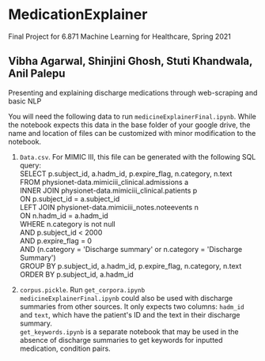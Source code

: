 # MedicationExplainer

Final Project for 6.871 Machine Learning for Healthcare, Spring 2021

## Vibha Agarwal, Shinjini Ghosh, Stuti Khandwala, Anil Palepu

Presenting and explaining discharge medications through web-scraping and basic NLP

You will need the following data to run `medicineExplainerFinal.ipynb`. While the notebook expects this data in the base folder of your google drive, the name and location of files can be customized with minor modification to the notebook.

1) `Data.csv`. For MIMIC III, this file can be generated with the following SQL query:  
SELECT p.subject_id, a.hadm_id, p.expire_flag, n.category, n.text  
FROM physionet-data.mimiciii_clinical.admissions a  
INNER JOIN physionet-data.mimiciii_clinical.patients p  
    ON p.subject_id = a.subject_id  
LEFT JOIN physionet-data.mimiciii_notes.noteevents n  
    ON n.hadm_id = a.hadm_id  
WHERE n.category is not null  
AND p.subject_id &lt; 2000  
AND p.expire_flag = 0  
AND (n.category = 'Discharge summary' or n.category = 'Discharge Summary')  
GROUP BY p.subject_id, a.hadm_id, p.expire_flag, n.category, n.text  
ORDER BY p.subject_id, a.hadm_id

2.  `corpus.pickle`. Run `get_corpora.ipynb`  
    `medicineExplainerFinal.ipynb` could also be used with discharge summaries from other sources. It only expects two columns: `hadm_id` and `text`, which have the patient's ID and the text in their discharge summary.  
    `get_keywords.ipynb` is a separate notebook that may be used in the absence of discharge summaries to get keywords for inputted medication, condition pairs.
